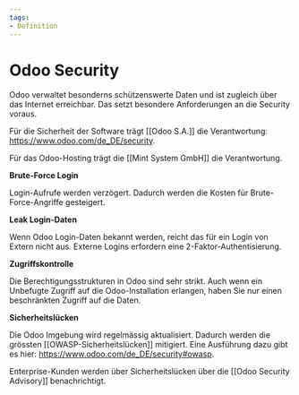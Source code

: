 ```yaml
---
tags:
- Definition
---
```


# Odoo Security

Odoo verwaltet besonderns schützenswerte Daten und ist zugleich über das Internet erreichbar. Das setzt besondere Anforderungen an die Security voraus.

Für die Sicherheit der Software trägt [[Odoo S.A.]] die Verantwortung: <https://www.odoo.com/de_DE/security>.

Für das Odoo-Hosting trägt die [[Mint System GmbH]] die Verantwortung.

**Brute-Force Login**

Login-Aufrufe werden verzögert. Dadurch werden die Kosten für Brute-Force-Angriffe gesteigert.

**Leak Login-Daten**

Wenn Odoo Login-Daten bekannt werden, reicht das für ein Login von Extern nicht aus. Externe Logins erfordern eine 2-Faktor-Authentisierung.

**Zugriffskontrolle**

Die Berechtigungsstrukturen in Odoo sind sehr strikt. Auch wenn ein Unbefugte Zugriff auf die Odoo-Installation erlangen, haben Sie nur einen beschränkten Zugriff auf die Daten.

**Sicherheitslücken**

Die Odoo Imgebung wird regelmässig aktualisiert. Dadurch werden die grössten [[OWASP-Sicherheitslücken]] mitigiert. Eine Ausführung dazu gibt es hier: <https://www.odoo.com/de_DE/security#owasp>.

Enterprise-Kunden werden über Sicherheitslücken über die [[Odoo Security Advisory]] benachrichtigt.